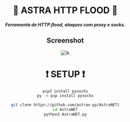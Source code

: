 <div align=center>
 
# 🚀 ASTRA HTTP FLOOD 🚀


##### Ferramenta de HTTP flood, ataques com proxy e socks.

## Screenshot
![lk](https://i.ibb.co/ZGQH8qP/Screenshot-2023-11-21-15-12-44.png)

# ❗ SETUP ❗
```sh
pip3 install pysocks
py -m pip install pysocks

git clone https://github.com/astrax-py/AstraNET/
cd AstraNET
python3 AstraNET.py
```
